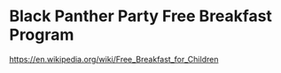 # Black Panther Party Free Breakfast Program

https://en.wikipedia.org/wiki/Free_Breakfast_for_Children 